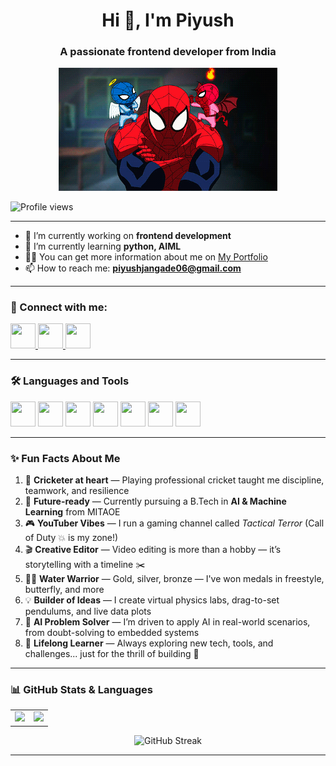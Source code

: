 <h1 align="center">Hi 👋, I'm Piyush</h1>
<h3 align="center">A passionate frontend developer from India</h3>

<p align="center">
  <img src="https://github.com/Piyush-ouch/Piyush-ouch/blob/main/spidy.gif?raw=true" width="350" alt="Spidy GIF"/>
</p>

<p align="left">
  <img src="https://visitor-badge.laobi.icu/badge?page_id=Piyush-ouch.Piyush-ouch" alt="Profile views"/>
</p>

---

- 🔭 I’m currently working on **frontend development**
- 🌱 I’m currently learning **python, AIML**
- 👨‍💻 You can get more information about me on [My Portfolio](https://piyush-ouch.github.io/portfolio1/)
- 📫 How to reach me: **piyushjangade06@gmail.com**

---

### 🔗 Connect with me:

<p align="left">
  <a href="https://www.linkedin.com/in/piyush-jangade-b30b80331/" target="_blank">
    <img src="https://cdn.jsdelivr.net/gh/devicons/devicon/icons/linkedin/linkedin-original.svg" width="40" height="40"/>
  </a>
  <a href="https://www.instagram.com/your-username/" target="_blank">
    <img src="https://img.icons8.com/fluency/48/instagram-new.png" width="40" height="40"/>
  </a>
  <a href="https://www.youtube.com/@piyush06-y8y" target="_blank">
    <img src="https://img.icons8.com/color/48/youtube-play.png" width="40" height="40"/>
  </a>
</p>


---

### 🛠️ Languages and Tools

<p align="left">
  <img src="https://cdn.jsdelivr.net/gh/devicons/devicon/icons/c/c-original.svg" width="40" height="40"/>
  <img src="https://cdn.jsdelivr.net/gh/devicons/devicon/icons/css3/css3-original.svg" width="40" height="40"/>
  <img src="https://cdn.jsdelivr.net/gh/devicons/devicon/icons/figma/figma-original.svg" width="40" height="40"/>
  <img src="https://cdn.jsdelivr.net/gh/devicons/devicon/icons/git/git-original.svg" width="40" height="40"/>
  <img src="https://cdn.jsdelivr.net/gh/devicons/devicon/icons/html5/html5-original.svg" width="40" height="40"/>
  <img src="https://cdn.jsdelivr.net/gh/devicons/devicon/icons/javascript/javascript-original.svg" width="40" height="40"/>
  <img src="https://cdn.jsdelivr.net/gh/devicons/devicon/icons/python/python-original.svg" width="40" height="40"/>
</p>

---

### ✨ Fun Facts About Me

1. 🏏 **Cricketer at heart** — Playing professional cricket taught me discipline, teamwork, and resilience  
2. 🤖 **Future-ready** — Currently pursuing a B.Tech in **AI & Machine Learning** from MITAOE  
3. 🎮 **YouTuber Vibes** — I run a gaming channel called *Tactical Terror* (Call of Duty 💥 is my zone!)  
4. 🎬 **Creative Editor** — Video editing is more than a hobby — it’s storytelling with a timeline ✂️  
5. 🏊‍♂️ **Water Warrior** — Gold, silver, bronze — I've won medals in freestyle, butterfly, and more  
6. 💡 **Builder of Ideas** — I create virtual physics labs, drag-to-set pendulums, and live data plots  
7. 🧠 **AI Problem Solver** — I’m driven to apply AI in real-world scenarios, from doubt-solving to embedded systems  
8. 🌌 **Lifelong Learner** — Always exploring new tech, tools, and challenges... just for the thrill of building 🚀  

---

### 📊 GitHub Stats & Languages

<table>
  <tr>
    <td><img src="https://github-readme-stats.vercel.app/api/top-langs/?username=Piyush-ouch&layout=compact&theme=tokyonight" /></td>
    <td><img src="https://github-readme-stats.vercel.app/api?username=Piyush-ouch&show_icons=true&theme=tokyonight" /></td>
  </tr>
</table>

<p align="center">
  <img src="https://streak-stats.demolab.com?user=Piyush-ouch&theme=tokyonight" alt="GitHub Streak" />
</p>

---

